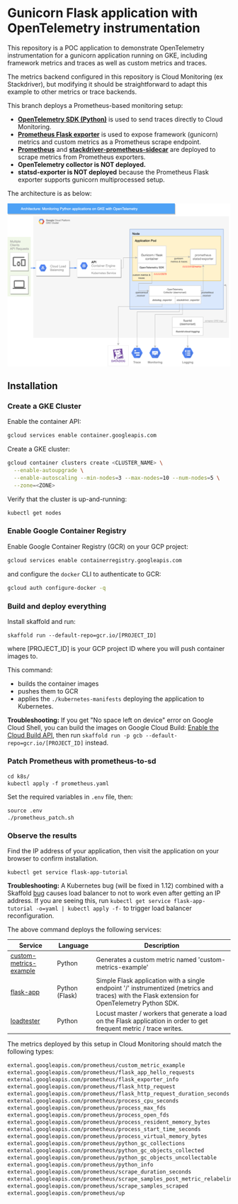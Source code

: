 # Gunicorn Flask application with OpenTelemetry instrumentation

This repository is a POC application to demonstrate OpenTelemetry instrumentation for a gunicorn application running on GKE, including framework metrics and traces as well as custom metrics and traces.

The metrics backend configured in this repository is Cloud Monitoring (ex Stackdriver), but modifying it should be straightforward to adapt this example to other metrics or trace backends.

This branch deploys a Prometheus-based monitoring setup:

-   **[OpenTelemetry SDK (Python)](https://github.com/open-telemetry/opentelemetry-python)** is used to send traces directly to Cloud Monitoring.
-   **[Prometheus Flask exporter](https://github.com/rycus86/prometheus_flask_exporter)** is used to expose framework (gunicorn) metrics and custom metrics as a Prometheus scrape endpoint.
-   **[Prometheus](https://prometheus.io/)** and **[stackdriver-prometheus-sidecar](https://github.com/Stackdriver/stackdriver-prometheus-sidecar)** are deployed to scrape metrics from Prometheus exporters.
-   **OpenTelemetry collector is NOT deployed.**
-   **statsd-exporter is NOT deployed** because the Prometheus Flask exporter supports gunicorn multiprocessed setup.

The architecture is as below:

![](architecture.png)

## Installation

### Create a GKE Cluster

Enable the container API:

```sh
gcloud services enable container.googleapis.com
```

Create a GKE cluster:

```sh
gcloud container clusters create <CLUSTER_NAME> \
  --enable-autoupgrade \
  --enable-autoscaling --min-nodes=3 --max-nodes=10 --num-nodes=5 \
  --zone=<ZONE>
```

Verify that the cluster is up-and-running:

```sh
kubectl get nodes
```

### Enable Google Container Registry

Enable Google Container Registry (GCR) on your GCP project:

```sh
gcloud services enable containerregistry.googleapis.com
```

and configure the `docker` CLI to authenticate to GCR:

```sh
gcloud auth configure-docker -q
```

### Build and deploy everything

Install skaffold and run:

    skaffold run --default-repo=gcr.io/[PROJECT_ID]

where [PROJECT_ID] is your GCP project ID where you will push container images to.

This command:

-   builds the container images
-   pushes them to GCR
-   applies the `./kubernetes-manifests` deploying the application to
    Kubernetes.

**Troubleshooting:** If you get "No space left on device" error on Google
Cloud Shell, you can build the images on Google Cloud Build: [Enable the
Cloud Build
API](https://console.cloud.google.com/flows/enableapi?apiid=cloudbuild.googleapis.com),
then run `skaffold run -p gcb --default-repo=gcr.io/[PROJECT_ID]` instead.


### Patch Prometheus with prometheus-to-sd

    cd k8s/
    kubectl apply -f prometheus.yaml

Set the required variables in `.env` file, then:

    source .env
    ./prometheus_patch.sh

### Observe the results

Find the IP address of your application, then visit the application on your browser to confirm installation.

    kubectl get service flask-app-tutorial

**Troubleshooting:** A Kubernetes bug (will be fixed in 1.12) combined with
a Skaffold [bug](https://github.com/GoogleContainerTools/skaffold/issues/887)
causes load balancer to not to work even after getting an IP address. If you
are seeing this, run `kubectl get service flask-app-tutorial -o=yaml | kubectl apply -f-`
to trigger load balancer reconfiguration.

The above command deploys the following services:

| Service                                                | Language       | Description                                                                                                                                    |
| ------------------------------------------------------ | -------------- | ---------------------------------------------------------------------------------------------------------------------------------------------- |
| [custom-metrics-example](./src/custom-metrics-example) | Python         | Generates a custom metric named 'custom-metrics-example'                                                                                       |
| [flask-app](./src/flask-app)                           | Python (Flask) | Simple Flask application with a single endpoint '/' instrumentized (metrics and traces) with the Flask extension for OpenTelemetry Python SDK. |
| [loadtester](./src/loadtester)                         | Python         | Locust master / workers that generate a load on the Flask application in order to get frequent metric / trace writes.                          |

The metrics deployed by this setup in Cloud Monitoring should match the following types:

    external.googleapis.com/prometheus/custom_metric_example
    external.googleapis.com/prometheus/flask_app_hello_requests
    external.googleapis.com/prometheus/flask_exporter_info
    external.googleapis.com/prometheus/flask_http_request
    external.googleapis.com/prometheus/flask_http_request_duration_seconds
    external.googleapis.com/prometheus/process_cpu_seconds
    external.googleapis.com/prometheus/process_max_fds
    external.googleapis.com/prometheus/process_open_fds
    external.googleapis.com/prometheus/process_resident_memory_bytes
    external.googleapis.com/prometheus/process_start_time_seconds
    external.googleapis.com/prometheus/process_virtual_memory_bytes
    external.googleapis.com/prometheus/python_gc_collections
    external.googleapis.com/prometheus/python_gc_objects_collected
    external.googleapis.com/prometheus/python_gc_objects_uncollectable
    external.googleapis.com/prometheus/python_info
    external.googleapis.com/prometheus/scrape_duration_seconds
    external.googleapis.com/prometheus/scrape_samples_post_metric_relabeling
    external.googleapis.com/prometheus/scrape_samples_scraped
    external.googleapis.com/prometheus/up

